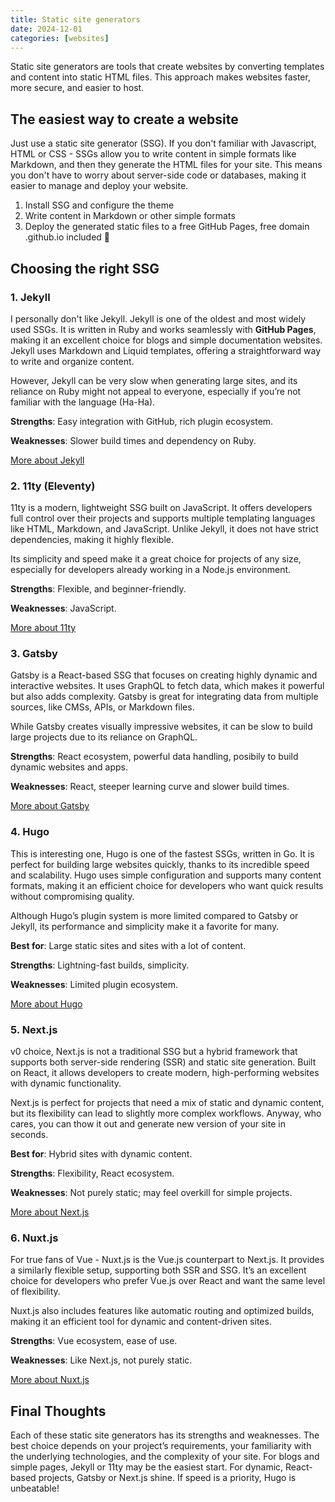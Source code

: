 ```yaml
---
title: Static site generators
date: 2024-12-01
categories: [websites]
---
```


Static site generators are tools that create websites by converting templates and content into static HTML files.
This approach makes websites faster, more secure, and easier to host.

<!--more-->

## The easiest way to create a website

Just use a static site generator (SSG). If you don't familiar with Javascript, HTML or CSS - SSGs allow you to write content in simple formats like Markdown, and then they generate the HTML files for your site. This means you don't have to worry about server-side code or databases, making it easier to manage and deploy your website.

1. Install SSG and configure the theme
2. Write content in Markdown or other simple formats
3. Deploy the generated static files to a free GitHub Pages, free domain .github.io included 🚀

## Choosing the right SSG

### 1. Jekyll

I personally don't like Jekyll. Jekyll is one of the oldest and most widely used SSGs. It is written in Ruby and works seamlessly with **GitHub Pages**, making it an excellent choice for blogs and simple documentation websites.
Jekyll uses Markdown and Liquid templates, offering a straightforward way to write and organize content.

However, Jekyll can be very slow when generating large sites, and its reliance on Ruby might not appeal to everyone, especially if you’re not familiar with the language (Ha-Ha).

**Strengths**: Easy integration with GitHub, rich plugin ecosystem.

**Weaknesses**: Slower build times and dependency on Ruby.

[More about Jekyll](https://jekyllrb.com/)

### 2. 11ty (Eleventy)

11ty is a modern, lightweight SSG built on JavaScript. It offers developers full control over their projects and supports multiple templating languages like HTML, Markdown, and JavaScript.
Unlike Jekyll, it does not have strict dependencies, making it highly flexible.

Its simplicity and speed make it a great choice for projects of any size, especially for developers already working in a Node.js environment.

**Strengths**: Flexible, and beginner-friendly.

**Weaknesses**: JavaScript.

[More about 11ty](https://www.11ty.dev/)

### 3. Gatsby

Gatsby is a React-based SSG that focuses on creating highly dynamic and interactive websites. It uses GraphQL to fetch data, which makes it powerful but also adds complexity.
Gatsby is great for integrating data from multiple sources, like CMSs, APIs, or Markdown files.

While Gatsby creates visually impressive websites, it can be slow to build large projects due to its reliance on GraphQL.

**Strengths**: React ecosystem, powerful data handling, posibily to build dynamic websites and apps.

**Weaknesses**: React, steeper learning curve and slower build times.

[More about Gatsby](https://www.gatsbyjs.com/)

### 4. Hugo

This is interesting one, Hugo is one of the fastest SSGs, written in Go. It is perfect for building large websites quickly, thanks to its incredible speed and scalability.
Hugo uses simple configuration and supports many content formats, making it an efficient choice for developers who want quick results without compromising quality.

Although Hugo’s plugin system is more limited compared to Gatsby or Jekyll, its performance and simplicity make it a favorite for many.

**Best for**: Large static sites and sites with a lot of content.

**Strengths**: Lightning-fast builds, simplicity.

**Weaknesses**: Limited plugin ecosystem.

[More about Hugo](https://gohugo.io/)

### 5. Next.js

v0 choice, Next.js is not a traditional SSG but a hybrid framework that supports both server-side rendering (SSR) and static site generation. Built on React, it allows developers to create modern, high-performing websites with dynamic functionality.

Next.js is perfect for projects that need a mix of static and dynamic content, but its flexibility can lead to slightly more complex workflows.
Anyway, who cares, you can thow it out and generate new version of your site in seconds.

**Best for**: Hybrid sites with dynamic content.

**Strengths**: Flexibility, React ecosystem.

**Weaknesses**: Not purely static; may feel overkill for simple projects.

[More about Next.js](https://nextjs.org/)

### 6. Nuxt.js

For true fans of Vue - Nuxt.js is the Vue.js counterpart to Next.js. It provides a similarly flexible setup, supporting both SSR and SSG. It’s an excellent choice for developers who prefer Vue.js over React and want the same level of flexibility.

Nuxt.js also includes features like automatic routing and optimized builds, making it an efficient tool for dynamic and content-driven sites.

**Strengths**: Vue ecosystem, ease of use.

**Weaknesses**: Like Next.js, not purely static.

[More about Nuxt.js](https://nuxtjs.org/)

## Final Thoughts

Each of these static site generators has its strengths and weaknesses. The best choice depends on your project’s requirements, your familiarity with the underlying technologies, and the complexity of your site. For blogs and simple pages, Jekyll or 11ty may be the easiest start. For dynamic, React-based projects, Gatsby or Next.js shine. If speed is a priority, Hugo is unbeatable!
